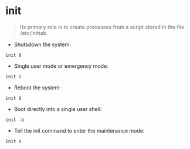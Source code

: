 # init

> Its primary role is to create processes from a script stored in the file /etc/inittab.

- Shutsdown the system:

`init 0`

- Single user mode or emergency mode:

`init 1`

- Reboot the system:

`init 6`

- Boot directly into a single user shell:

`init -b`

- Tell the init command to enter the maintenance mode:

`init s`
